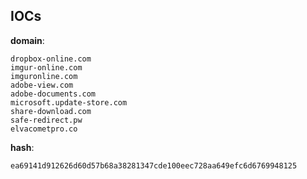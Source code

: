 
## IOCs

__domain__:

```text
dropbox-online.com
imgur-online.com
imguronline.com
adobe-view.com
adobe-documents.com
microsoft.update-store.com
share-download.com
safe-redirect.pw
elvacometpro.co
```
__hash__:

```text
ea69141d912626d60d57b68a38281347cde100eec728aa649efc6d6769948125
```
